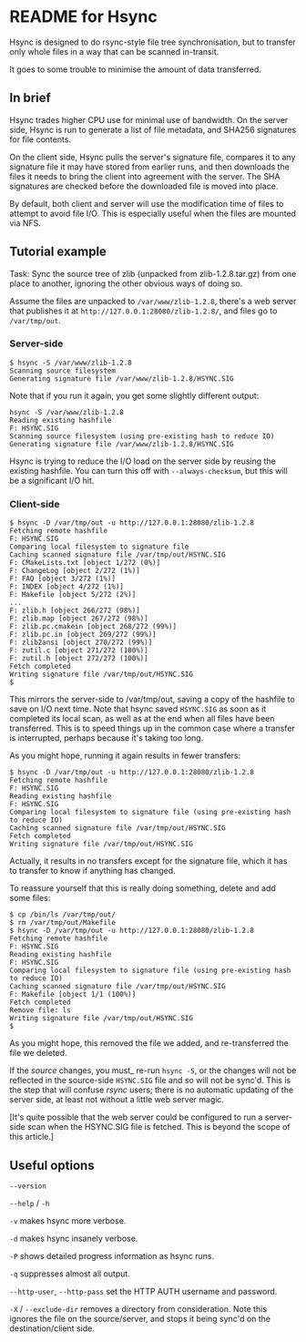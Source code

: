# README for Hsync

Hsync is designed to do rsync-style file tree synchronisation, but to transfer
only whole files in a way that can be scanned in-transit.

It goes to some trouble to minimise the amount of data transferred.

## In brief

Hsync trades higher CPU use for minimal use of bandwidth. On the server side,
Hsync is run to generate a list of file metadata, and SHA256 signatures for
file contents.

On the client side, Hsync pulls the server's signature file, compares it to
any signature file it may have stored from earlier runs, and then downloads
the files it needs to bring the client into agreement with the server. The SHA signatures are checked before the downloaded file is moved into place.

By default, both client and server will use the modification time of files to
attempt to avoid file I/O. This is especially useful when the files are
mounted via NFS.

## Tutorial example

Task: Sync the source tree of zlib (unpacked from zlib-1.2.8.tar.gz) from one place
to another, ignoring the other obvious ways of doing so.

Assume the files are unpacked to `/var/www/zlib-1.2.8`, there's a web server that publishes it at `http://127.0.0.1:28080/zlib-1.2.8/`, and files go to
`/var/tmp/out`.

### Server-side

    $ hsync -S /var/www/zlib-1.2.8
    Scanning source filesystem
	Generating signature file /var/www/zlib-1.2.8/HSYNC.SIG

Note that if you run it again, you get some slightly different output:

	hsync -S /var/www/zlib-1.2.8
	Reading existing hashfile
	F: HSYNC.SIG
	Scanning source filesystem (using pre-existing hash to reduce IO)
	Generating signature file /var/www/zlib-1.2.8/HSYNC.SIG

Hsync is trying to reduce the I/O load on the server side by reusing the existing hashfile. You can turn this off with `--always-checksum`, but this will be a significant I/O hit.

### Client-side

    $ hsync -D /var/tmp/out -u http://127.0.0.1:28080/zlib-1.2.8
    Fetching remote hashfile
	F: HSYNC.SIG
	Comparing local filesystem to signature file
	Caching scanned signature file /var/tmp/out/HSYNC.SIG
	F: CMakeLists.txt [object 1/272 (0%)]
	F: ChangeLog [object 2/272 (1%)]
	F: FAQ [object 3/272 (1%)]
	F: INDEX [object 4/272 (1%)]
	F: Makefile [object 5/272 (2%)]
	...
	F: zlib.h [object 266/272 (98%)]
	F: zlib.map [object 267/272 (98%)]
	F: zlib.pc.cmakein [object 268/272 (99%)]
	F: zlib.pc.in [object 269/272 (99%)]
	F: zlib2ansi [object 270/272 (99%)]
	F: zutil.c [object 271/272 (100%)]
	F: zutil.h [object 272/272 (100%)]
	Fetch completed
	Writing signature file /var/tmp/out/HSYNC.SIG
	$

This mirrors the server-side to /var/tmp/out, saving a copy of the hashfile to save on I/O next time. Note that hsync saved `HSYNC.SIG` as soon as it completed its local scan, as well as at the end when all files have been transferred. This is to speed things up in the common case where a transfer is interrupted, perhaps because it's taking too long.

As you might hope, running it again results in fewer transfers:

	$ hsync -D /var/tmp/out -u http://127.0.0.1:28080/zlib-1.2.8
	Fetching remote hashfile
	F: HSYNC.SIG
	Reading existing hashfile
	F: HSYNC.SIG
	Comparing local filesystem to signature file (using pre-existing hash to reduce IO)
	Caching scanned signature file /var/tmp/out/HSYNC.SIG
	Fetch completed
	Writing signature file /var/tmp/out/HSYNC.SIG

Actually, it results in no transfers except for the signature file, which it has to transfer to know if anything has changed.

To reassure yourself that this is really doing something, delete and add some files:

	$ cp /bin/ls /var/tmp/out/
	$ rm /var/tmp/out/Makefile
	$ hsync -D /var/tmp/out -u http://127.0.0.1:28080/zlib-1.2.8
	Fetching remote hashfile
	F: HSYNC.SIG
	Reading existing hashfile
	F: HSYNC.SIG
	Comparing local filesystem to signature file (using pre-existing hash to reduce IO)
	Caching scanned signature file /var/tmp/out/HSYNC.SIG
	F: Makefile [object 1/1 (100%)]
	Fetch completed
	Remove file: ls
	Writing signature file /var/tmp/out/HSYNC.SIG
	$

As you might hope, this removed the file we added, and re-transferred the file we deleted.

If the _source_ changes, you must_ re-run `hsync -S`, or the changes will not be reflected in the source-side `HSYNC.SIG` file and so will not be sync'd. This is the step that will confuse _rsync_ users; there is no automatic updating of the server side, at least not without a little web server magic.

[It's quite possible that the web server could be configured to run a server-side scan when the HSYNC.SIG file is fetched. This is beyond the scope of this article.]


## Useful options

`--version`

`--help` / `-h`

`-v` makes hsync more verbose.

`-d` makes hsync insanely verbose.

`-P` shows detailed progress information as hsync runs.

`-q` suppresses almost all output.

`--http-user`, `--http-pass` set the HTTP AUTH username and password.

`-X` / `--exclude-dir` removes a directory from consideration. Note this ignores the file on the source/server, and stops it being sync'd on the destination/client side.

